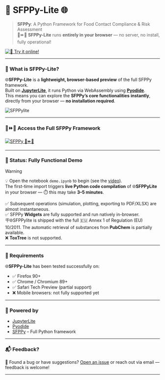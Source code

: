 # **🐍 SFPPy-Lite 🌐**

> **SFPPy**: A Python Framework for Food Contact Compliance & Risk Assessment  
> 🍏⏩🍎 **SFPPy-Lite** runs **entirely in your browser** — no server, no install, fully operational!

[![🧪 Try it online!](https://img.shields.io/badge/launch-demo-blueviolet?logo=jupyter&style=for-the-badge)](https://ovitrac.github.io/SFPPylite/lab/index.html?path=demo.ipynb)

---

### 🚀 What is SFPPy-Lite?

🌐**SFPPy-Lite** is a **lightweight, browser-based preview** of the full SFPPy framework.  
Built on [**JupyterLite**](https://jupyterlite.readthedocs.io/), it runs Python via WebAssembly using [**Pyodide**](https://pyodide.org/).  
This means you can explore the **SFPPy’s core functionalities** **instantly**, directly from your browser — **no installation required**.

![SFPPylite](https://github.com/ovitrac/SFPPylite/raw/refs/heads/main/extra/videos/SFPPylite.gif)

---

### 🍏⏩🍎 Access the Full SFPPy Framework

<a href="https://github.com/ovitrac/SFPPy" target="_blank" title="SFPPy – Python Framework for Food Contact Compliance">
  <img src="https://img.shields.io/badge/SFPPy-%F0%9F%8D%8F%E2%8F%A9%F0%9F%8D%8E_PARENT PROJECT-4CAF50?style=for-the-badge&logo=python" alt="SFPPy 🍏⏩🍎">
</a>

---

### 🚧 Status: Fully Functional Demo

> [!WARNING]  
> 💡 Open the notebook `demo.ipynb` to begin (see the [video](https://ovitrac.github.io/SFPPy/SFPPylite_demo.html)).  
> The first-time import triggers **live Python code compilation** of 🌐**SFPPyLite** in your browser — ⏱️ this may take **3–5 minutes**.  
>
> ✅ Subsequent operations (simulation, plotting, exporting to PDF/XLSX) are almost instantaneous.  
> ✅ SFPPy **Widgets** are fully supported and run natively in-browser.  
> 🪧🌐SFPPylite is shipped with the full 🇪🇺 Annex 1 of Regulation (EU) 10/2011. The automatic retrieval of substances fron **PubChem** is partially available.  
> ❌ **ToxTree** is not supported.

---

### 💫 Requirements

🌐**SFPPy-Lite** has been tested successfully on:

- ✅ Firefox 90+
- ✅ Chrome / Chromium 89+
- ✅ Safari Tech Preview (partial support)
- ❌ Mobile browsers: not fully supported yet

---

### 🧰 Powered by

- [JupyterLite](https://jupyterlite.readthedocs.io/)
- [Pyodide](https://pyodide.org/)
- [SFPPy](https://github.com/ovitrac/SFPPy) – Full Python framework

---

### 📬 Feedback?

💬 Found a bug or have suggestions? [Open an issue](https://github.com/ovitrac/SFPPy/issues) or reach out via email — feedback is welcome!

---